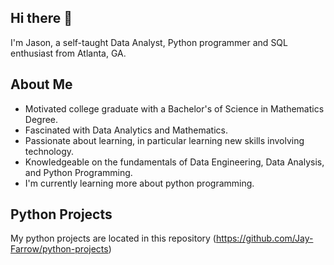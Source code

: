 ## Hi there 👋

I'm Jason, a self-taught Data Analyst, Python programmer and SQL enthusiast from Atlanta, GA.

## About Me

- Motivated college graduate with a Bachelor's of Science in Mathematics Degree.
- Fascinated with Data Analytics and Mathematics.
- Passionate about learning, in particular learning new skills involving technology.
- Knowledgeable on the fundamentals of Data Engineering, Data Analysis, and Python Programming.
- I'm currently learning more about python programming.

## Python Projects

My python projects are located in this repository (https://github.com/Jay-Farrow/python-projects)
